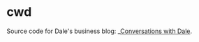 cwd
===

Source code for
Dale's business blog:
_[Conversations with Dale](http://cwd.dhemery.com/).
